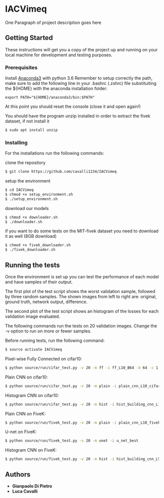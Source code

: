 # IACVimeq

One Paragraph of project description goes here

## Getting Started

These instructions will get you a copy of the project up and running on your local machine for development and testing purposes.

### Prerequisites

Install [Anaconda3](https://www.anaconda.com/distribution/#linux) with python 3.6
Remember to setup correctly the path, make sure to add the following line in your .bashrc (.zshrc) file substituiting the ${HOME} with the anaconda installation folder:

```console
export PATH="${HOME}/anaconda3/bin:$PATH"
```

At this point you should reset the console (close it and open again!)

You should have the program unzip installed in order to extract the fivek dataset, if not install it
```zsh
$ sudo apt install unzip
```

### Installing

For the installations run the following commands:

clone the repository
```zsh
$ git clone https://github.com/cavalli1234/IACVimeq
```

setup the environment
```zsh
$ cd IACVimeq
$ chmod +x setup_environment.sh
$ ./setup_environment.sh
```

download our models
```zsh
$ chmod +x downloader.sh
$ ./downloader.sh
```

if you want to do some tests on the MIT-fivek dataset you need to download it as well (8GB download)
```zsh
$ chmod +x fivek_downloader.sh
$ ./fivek_downloader.sh
```

## Running the tests

Once the environment is set up you can test the performance of each model and have samples of their output.

The first plot of the test script shows the worst validation sample, followed by three random samples.
The shown images from left to right are: original, ground truth, network output, difference.

The second plot of the test script shows an histogram of the losses for each validation image evaluated.

The following commands run the tests on 20 validation images. Change the -v option to run on more or fewer samples.

Before running tests, run the following command:

```zsh
$ source activate IACVimeq
```

Pixel-wise Fully Connected on cifar10:
```zsh
$ python source/run/cifar_test.py -v 20 -m ff -i ff_L10_B64 -b 64 -c 1
```

Plain CNN on cifar10:
```zsh
$ python source/run/cifar_test.py -v 20 -m plain -i plain_cnn_L10_cifar -b 128 -l 10 -c 1 --from-fresh
```

Histogram CNN on cifar10:
```zsh
$ python source/run/cifar_test.py -v 20 -m hist -i hist_building_cnn_L10_B128_superGood -c 1
```

Plain CNN on FiveK:
```zsh
$ python source/run/fivek_test.py -v 20 -m plain -i plain_cnn_L10_fivek -b 128 -l 10
```

U-net on FiveK:
```zsh
$ python source/run/fivek_test.py -v 20 -m unet -i u_net_best
```

Histogram CNN on FiveK:
```zsh
$ python source/run/fivek_test.py -v 20 -m hist -i hist_building_cnn_L5_B64_fivek
```


## Authors

* **Gianpaolo Di Pietro**
* **Luca Cavalli**
